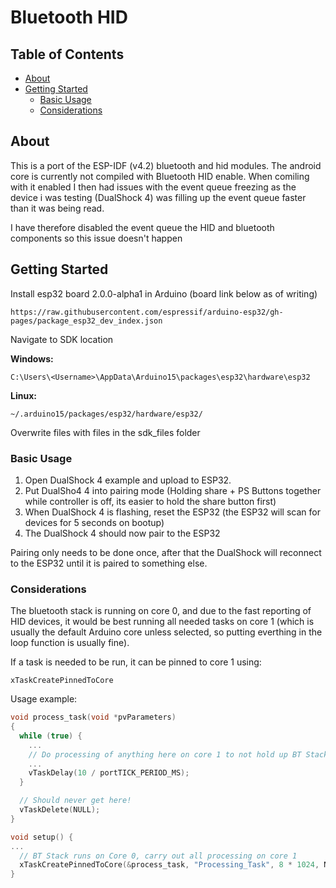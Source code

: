 # Bluetooth HID

## Table of Contents

- [About](#about)
- [Getting Started](#getting-started)
  - [Basic Usage](#basic-usage)
  - [Considerations](#considerations)

## About

This is a port of the ESP-IDF (v4.2) bluetooth and hid modules. The android core is currently not compiled with Bluetooth HID enable. When comiling with it enabled I then had issues with the event queue freezing as the device i was testing (DualShock 4) was filling up the event queue faster than it was being read.

I have therefore disabled the event queue the HID and bluetooth components so this issue doesn't happen

## Getting Started

Install esp32 board 2.0.0-alpha1 in Arduino (board link below as of writing)

```
https://raw.githubusercontent.com/espressif/arduino-esp32/gh-pages/package_esp32_dev_index.json
```

Navigate to SDK location

**Windows:**
```
C:\Users\<Username>\AppData\Arduino15\packages\esp32\hardware\esp32
```

**Linux:**
```
~/.arduino15/packages/esp32/hardware/esp32/
```

Overwrite files with files in the sdk_files folder

### Basic Usage

1. Open DualShock 4 example and upload to ESP32.
2. Put DualSho4 4 into pairing mode (Holding share + PS Buttons together while controller is off, its easier to hold the share button first)
3. When DualShock 4 is flashing, reset the ESP32 (the ESP32 will scan for devices for 5 seconds on bootup)
4. The DualShock 4 should now pair to the ESP32

Pairing only needs to be done once, after that the DualShock will reconnect to the ESP32 until it is paired to something else.

### Considerations

The bluetooth stack is running on core 0, and due to the fast reporting of HID devices, it would be best running all needed tasks on core 1 (which is usually the default Arduino core unless selected, so putting everthing in the loop function is usually fine).

If a task is needed to be run, it can be pinned to core 1 using:
```
xTaskCreatePinnedToCore
```
Usage example:
```cpp
void process_task(void *pvParameters)
{
  while (true) {
    ...
    // Do processing of anything here on core 1 to not hold up BT Stack
    ...
    vTaskDelay(10 / portTICK_PERIOD_MS);
  }

  // Should never get here!
  vTaskDelete(NULL);
}

void setup() {
...
  // BT Stack runs on Core 0, carry out all processing on core 1
  xTaskCreatePinnedToCore(&process_task, "Processing_Task", 8 * 1024, NULL, 2, NULL, 1);
}
```

